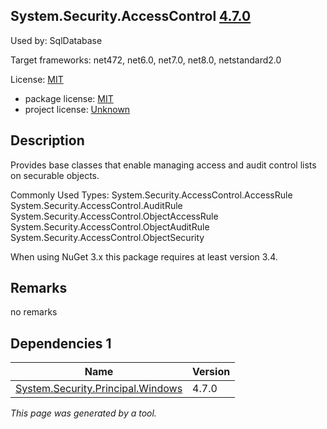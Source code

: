 System.Security.AccessControl [4.7.0](https://www.nuget.org/packages/System.Security.AccessControl/4.7.0)
--------------------

Used by: SqlDatabase

Target frameworks: net472, net6.0, net7.0, net8.0, netstandard2.0

License: [MIT](../../../../licenses/mit) 

- package license: [MIT](https://licenses.nuget.org/MIT) 
- project license: [Unknown](https://github.com/dotnet/corefx) 

Description
-----------
Provides base classes that enable managing access and audit control lists on securable objects.

Commonly Used Types:
System.Security.AccessControl.AccessRule
System.Security.AccessControl.AuditRule
System.Security.AccessControl.ObjectAccessRule
System.Security.AccessControl.ObjectAuditRule
System.Security.AccessControl.ObjectSecurity
 
When using NuGet 3.x this package requires at least version 3.4.

Remarks
-----------
no remarks


Dependencies 1
-----------

|Name|Version|
|----------|:----|
|[System.Security.Principal.Windows](../../../../packages/nuget.org/system.security.principal.windows/4.7.0)|4.7.0|

*This page was generated by a tool.*